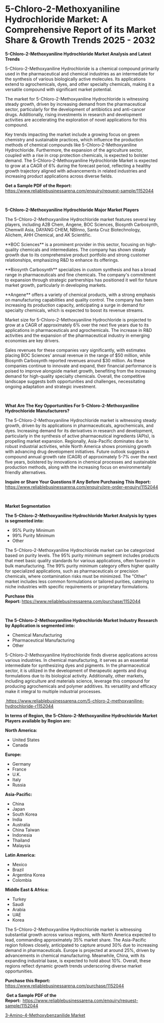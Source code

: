 <p><h1>5-Chloro-2-Methoxyaniline Hydrochloride Market: A Comprehensive Report of its Market Share & Growth Trends 2025 - 2032</h1></p><p><strong>5-Chloro-2-Methoxyaniline Hydrochloride Market Analysis and Latest Trends</strong></p>
<p><p>5-Chloro-2-Methoxyaniline Hydrochloride is a chemical compound primarily used in the pharmaceutical and chemical industries as an intermediate for the synthesis of various biologically active molecules. Its applications extend to agrochemicals, dyes, and other specialty chemicals, making it a versatile compound with significant market potential.</p><p>The market for 5-Chloro-2-Methoxyaniline Hydrochloride is witnessing steady growth, driven by increasing demand from the pharmaceutical sector, particularly for the development of antibiotics and anti-cancer drugs. Additionally, rising investments in research and development activities are accelerating the exploration of novel applications for this compound.</p><p>Key trends impacting the market include a growing focus on green chemistry and sustainable practices, which influence the production methods of chemical compounds like 5-Chloro-2-Methoxyaniline Hydrochloride. Furthermore, the expansion of the agriculture sector, coupled with a rise in crop protection chemicals, is expected to bolster demand. The 5-Chloro-2-Methoxyaniline Hydrochloride Market is expected to grow at a CAGR of 6% during the forecast period, reflecting a healthy growth trajectory aligned with advancements in related industries and increasing product applications across diverse fields.</p></p>
<p><strong>Get a Sample PDF of the Report:&nbsp;</strong> <a href="https://www.reliablebusinessarena.com/enquiry/request-sample/1152044?utm_campaign=1892&utm_medium=2&utm_source=Github&utm_content=ia&utm_term=05022025&utm_id=5-chloro-2-methoxyaniline-hydrochloride">https://www.reliablebusinessarena.com/enquiry/request-sample/1152044</a></p>
<p>&nbsp;</p>
<p><strong>5-Chloro-2-Methoxyaniline Hydrochloride Major Market Players</strong></p>
<p><p>The 5-Chloro-2-Methoxyaniline Hydrochloride market features several key players, including A2B Chem, Angene, BOC Sciences, Biosynth Carbosynth, Chemwill Asia, DAYANG CHEM, NBInno, Santa Cruz Biotechnology, Alichem, AHH Chemical, and AK Scientific. </p><p>**BOC Sciences** is a prominent provider in this sector, focusing on high-quality chemicals and intermediates. The company has shown steady growth due to its comprehensive product portfolio and strong customer relationships, emphasizing R&D to enhance its offerings. </p><p>**Biosynth Carbosynth** specializes in custom synthesis and has a broad range in pharmaceuticals and fine chemicals. The company's commitment to expansion through strategic partnerships has positioned it well for future market growth, particularly in developing markets.</p><p>**Angene** offers a variety of chemical products, with a strong emphasis on manufacturing capabilities and quality control. The company has been increasing its production capacity, anticipating a surge in demand for specialty chemicals, which is expected to boost its revenue streams.</p><p>Market size for 5-Chloro-2-Methoxyaniline Hydrochloride is projected to grow at a CAGR of approximately 6% over the next five years due to its applications in pharmaceuticals and agrochemicals. The increase in R&D activities and the expansion of the pharmaceutical industry in emerging economies are key drivers.</p><p>Sales revenues for these companies vary significantly, with estimates placing BOC Sciences’ annual revenue in the range of $50 million, while Biosynth Carbosynth reported revenues around $30 million. As these companies continue to innovate and expand, their financial performance is poised to improve alongside market growth, benefiting from the increasing demand for high-quality specialty chemicals. Overall, the competitive landscape suggests both opportunities and challenges, necessitating ongoing adaptation and strategic investment.</p></p>
<p>&nbsp;</p>
<p><strong>What Are The Key Opportunities For 5-Chloro-2-Methoxyaniline Hydrochloride Manufacturers?</strong></p>
<p><p>The 5-Chloro-2-Methoxyaniline Hydrochloride market is witnessing steady growth, driven by its applications in pharmaceuticals, agrochemicals, and dyes. Increasing demand for its derivatives in research and development, particularly in the synthesis of active pharmaceutical ingredients (APIs), is propelling market expansion. Regionally, Asia-Pacific dominates due to robust industrial activities, while North America shows promising growth with advancing drug development initiatives. Future outlook suggests a compound annual growth rate (CAGR) of approximately 5-7% over the next five years, bolstered by innovations in chemical processes and sustainable production methods, along with the increasing focus on environmentally friendly alternatives.</p></p>
<p><strong>Inquire or Share Your Questions If Any Before Purchasing This Report:</strong> <a href="https://www.reliablebusinessarena.com/enquiry/pre-order-enquiry/1152044?utm_campaign=1892&utm_medium=2&utm_source=Github&utm_content=ia&utm_term=05022025&utm_id=5-chloro-2-methoxyaniline-hydrochloride">https://www.reliablebusinessarena.com/enquiry/pre-order-enquiry/1152044</a></p>
<p>&nbsp;</p>
<p><strong>Market Segmentation</strong></p>
<p><strong>The 5-Chloro-2-Methoxyaniline Hydrochloride Market Analysis by types is segmented into:</strong></p>
<p><ul><li>95% Purity Minimum</li><li>99% Purity Minimum</li><li>Other</li></ul></p>
<p><p>The 5-Chloro-2-Methoxyaniline Hydrochloride market can be categorized based on purity levels. The 95% purity minimum segment includes products that meet basic quality standards for various applications, often favored in bulk manufacturing. The 99% purity minimum category offers higher quality for specialized applications, such as pharmaceuticals or precision chemicals, where contamination risks must be minimized. The "Other" market includes less common formulations or tailored purities, catering to niche industries with specific requirements or proprietary formulations.</p></p>
<p><strong>Purchase this Report:&nbsp;</strong><a href="https://www.reliablebusinessarena.com/purchase/1152044?utm_campaign=1892&utm_medium=2&utm_source=Github&utm_content=ia&utm_term=05022025&utm_id=5-chloro-2-methoxyaniline-hydrochloride">https://www.reliablebusinessarena.com/purchase/1152044</a></p>
<p>&nbsp;</p>
<p><strong>The 5-Chloro-2-Methoxyaniline Hydrochloride Market Industry Research by Application is segmented into:</strong></p>
<p><ul><li>Chemical Manufacturing</li><li>Pharmaceutical Manufacturing</li><li>Other</li></ul></p>
<p><p>5-Chloro-2-Methoxyaniline Hydrochloride finds diverse applications across various industries. In chemical manufacturing, it serves as an essential intermediate for synthesizing dyes and pigments. In the pharmaceutical sector, it is utilized in the development of therapeutic agents and drug formulations due to its biological activity. Additionally, other markets, including agriculture and materials science, leverage this compound for producing agrochemicals and polymer additives. Its versatility and efficacy make it integral to multiple industrial processes.</p></p>
<p><a href="https://www.reliablebusinessarena.com/5-chloro-2-methoxyaniline-hydrochloride-r1152044?utm_campaign=1892&utm_medium=2&utm_source=Github&utm_content=ia&utm_term=05022025&utm_id=5-chloro-2-methoxyaniline-hydrochloride">&nbsp;https://www.reliablebusinessarena.com/5-chloro-2-methoxyaniline-hydrochloride-r1152044</a></p>
<p><strong>In terms of Region, the 5-Chloro-2-Methoxyaniline Hydrochloride Market Players available by Region are:</strong></p>
<p>
    <p> <strong> North America: </strong>
        <ul>
            <li>United States</li>
            <li>Canada</li>
        </ul>
        </p> 
    <p> <strong> Europe: </strong>
        <ul>
            <li>Germany</li>
            <li>France</li>
            <li>U.K.</li>
            <li>Italy</li>
            <li>Russia</li>
        </ul>
        </p> 
    <p> <strong> Asia-Pacific: </strong>
        <ul>
            <li>China</li>
            <li>Japan</li>
            <li>South Korea</li>
            <li>India</li>
            <li>Australia</li>
            <li>China Taiwan</li>
            <li>Indonesia</li>
            <li>Thailand</li>
            <li>Malaysia</li>
        </ul>
        </p> 
    <p> <strong> Latin America: </strong>
        <ul>
            <li>Mexico</li>
            <li>Brazil</li>
            <li>Argentina Korea</li>
            <li>Colombia</li>
        </ul>
        </p> 
    <p> <strong> Middle East & Africa: </strong>
        <ul>
            <li>Turkey</li>
            <li>Saudi</li>
            <li>Arabia</li>
            <li>UAE</li>
            <li>Korea</li>
        </ul>
    </p>
    </p>
<p><p>The 5-Chloro-2-Methoxyaniline Hydrochloride market is witnessing substantial growth across various regions, with North America expected to lead, commanding approximately 35% market share. The Asia-Pacific region follows closely, anticipated to capture around 30% due to increasing demand in pharmaceuticals. Europe is projected at around 25%, driven by advancements in chemical manufacturing. Meanwhile, China, with its expanding industrial base, is expected to hold about 10%. Overall, these regions reflect dynamic growth trends underscoring diverse market opportunities.</p></p>
<p><strong>Purchase this Report: </strong><a href="https://www.reliablebusinessarena.com/purchase/1152044?utm_campaign=1892&utm_medium=2&utm_source=Github&utm_content=ia&utm_term=05022025&utm_id=5-chloro-2-methoxyaniline-hydrochloride">https://www.reliablebusinessarena.com/purchase/1152044</a></p>
<p>&nbsp;<strong>Get a Sample PDF of the Report:&nbsp;&nbsp;</strong><a href="https://www.reliablebusinessarena.com/enquiry/request-sample/1152044?utm_campaign=1892&utm_medium=2&utm_source=Github&utm_content=ia&utm_term=05022025&utm_id=5-chloro-2-methoxyaniline-hydrochloride">https://www.reliablebusinessarena.com/enquiry/request-sample/1152044</a></p>
<p><strong></strong></p>
<p><p><a href="https://github.com/provorikovar/Market-Research-Report-List-7/blob/main/3-amino-4-methoxybenzanilide-market.md?utm_campaign=1892&utm_medium=2&utm_source=Github&utm_content=ia&utm_term=05022025&utm_id=5-chloro-2-methoxyaniline-hydrochloride">3-Amino-4-Methoxybenzanilide Market</a></p></p>